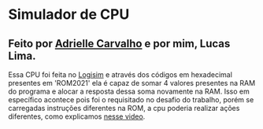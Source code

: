 <h1>Simulador de CPU</h1>
<h2>Feito por <a href='https://www.linkedin.com/in/adrielle-carvalho-0571761a4'>Adrielle Carvalho</a> e por mim, Lucas Lima.</h2> 
<p>Essa CPU foi feita no <a href='http://www.cburch.com/logisim/'>Logisim<a/> e através dos códigos em hexadecimal presentes em 'ROM2021' ela é capaz de somar 
4 valores presentes na RAM do programa e alocar a resposta dessa soma novamente na RAM. Isso em específico acontece pois foi o requisitado no desafio do trabalho, 
porém se carregadas instruções diferentes na ROM, a cpu poderia realizar ações diferentes, como explicamos <a href='https://www.youtube.com/watch?v=WPl5P5GgTOY'>nesse video</a>.</p>
